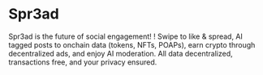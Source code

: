 # Spr3ad

Spr3ad is the future of social engagement! ! Swipe to like & spread, AI tagged posts to onchain data (tokens, NFTs, POAPs), earn crypto through decentralized ads, and enjoy AI moderation. All data decentralized, transactions free, and your privacy ensured.
